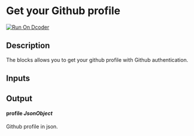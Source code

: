 # Get your Github profile
[![Run On Dcoder](https://static-content.dcoder.tech/dcoder-assets/run-on-dcoder.svg)](https://code.dcoder.tech/feed/block/612e1d5011d7201507a5642f)

## Description
The blocks allows you to get your github profile with Github authentication.

## Inputs

## Output
#### **profile**  *JsonObject*
Github profile in json.

